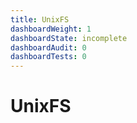 ```yaml
---
title: UnixFS
dashboardWeight: 1
dashboardState: incomplete
dashboardAudit: 0
dashboardTests: 0
---
```


# UnixFS
